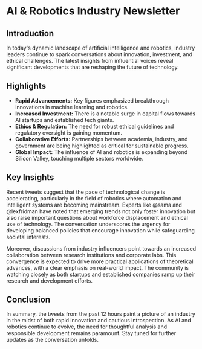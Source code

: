 # AI & Robotics Industry Newsletter

## Introduction

In today's dynamic landscape of artificial intelligence and robotics, industry leaders continue to spark conversations about innovation, investment, and ethical challenges. The latest insights from influential voices reveal significant developments that are reshaping the future of technology.

## Highlights

- **Rapid Advancements:** Key figures emphasized breakthrough innovations in machine learning and robotics.
- **Increased Investment:** There is a notable surge in capital flows towards AI startups and established tech giants.
- **Ethics & Regulation:** The need for robust ethical guidelines and regulatory oversight is gaining momentum.
- **Collaborative Efforts:** Partnerships between academia, industry, and government are being highlighted as critical for sustainable progress.
- **Global Impact:** The influence of AI and robotics is expanding beyond Silicon Valley, touching multiple sectors worldwide.

## Key Insights

Recent tweets suggest that the pace of technological change is accelerating, particularly in the field of robotics where automation and intelligent systems are becoming mainstream. Experts like @sama and @lexfridman have noted that emerging trends not only foster innovation but also raise important questions about workforce displacement and ethical use of technology. The conversation underscores the urgency for developing balanced policies that encourage innovation while safeguarding societal interests.

Moreover, discussions from industry influencers point towards an increased collaboration between research institutions and corporate labs. This convergence is expected to drive more practical applications of theoretical advances, with a clear emphasis on real-world impact. The community is watching closely as both startups and established companies ramp up their research and development efforts.

## Conclusion

In summary, the tweets from the past 12 hours paint a picture of an industry in the midst of both rapid innovation and cautious introspection. As AI and robotics continue to evolve, the need for thoughtful analysis and responsible development remains paramount. Stay tuned for further updates as the conversation unfolds.

